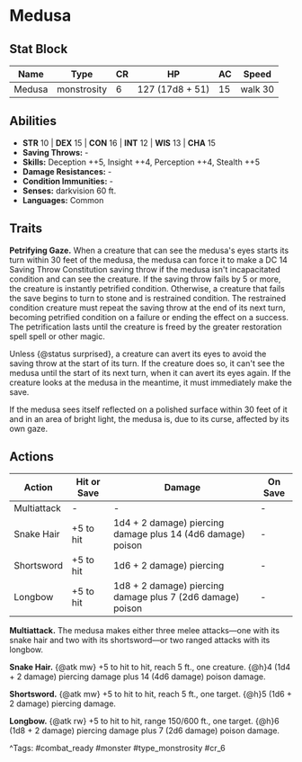 # Medusa

## Stat Block

| Name | Type | CR | HP | AC | Speed |
|------|------|----|----|----|-------|
| Medusa | monstrosity | 6 | 127 (17d8 + 51) | 15 | walk 30 |

## Abilities

- **STR** 10 | **DEX** 15 | **CON** 16 | **INT** 12 | **WIS** 13 | **CHA** 15
- **Saving Throws:** -  
- **Skills:** Deception ++5, Insight ++4, Perception ++4, Stealth ++5  
- **Damage Resistances:** -  
- **Condition Immunities:** -  
- **Senses:** darkvision 60 ft.  
- **Languages:** Common

## Traits

**Petrifying Gaze.** When a creature that can see the medusa's eyes starts its turn within 30 feet of the medusa, the medusa can force it to make a DC 14 Saving Throw Constitution saving throw if the medusa isn't incapacitated condition and can see the creature. If the saving throw fails by 5 or more, the creature is instantly petrified condition. Otherwise, a creature that fails the save begins to turn to stone and is restrained condition. The restrained condition creature must repeat the saving throw at the end of its next turn, becoming petrified condition on a failure or ending the effect on a success. The petrification lasts until the creature is freed by the  greater restoration spell spell or other magic.

Unless {@status surprised}, a creature can avert its eyes to avoid the saving throw at the start of its turn. If the creature does so, it can't see the medusa until the start of its next turn, when it can avert its eyes again. If the creature looks at the medusa in the meantime, it must immediately make the save.

If the medusa sees itself reflected on a polished surface within 30 feet of it and in an area of bright light, the medusa is, due to its curse, affected by its own gaze.


## Actions

| Action | Hit or Save | Damage | On Save |
|--------|--------------|--------|----------|
| Multiattack | - | - | - |
| Snake Hair | +5 to hit | 1d4 + 2 damage) piercing damage plus 14 (4d6 damage) poison | - |
| Shortsword | +5 to hit | 1d6 + 2 damage) piercing | - |
| Longbow | +5 to hit | 1d8 + 2 damage) piercing damage plus 7 (2d6 damage) poison | - |

**Multiattack.** The medusa makes either three melee attacks—one with its snake hair and two with its shortsword—or two ranged attacks with its longbow.

**Snake Hair.** {@atk mw} +5 to hit to hit, reach 5 ft., one creature. {@h}4 (1d4 + 2 damage) piercing damage plus 14 (4d6 damage) poison damage.

**Shortsword.** {@atk mw} +5 to hit to hit, reach 5 ft., one target. {@h}5 (1d6 + 2 damage) piercing damage.

**Longbow.** {@atk rw} +5 to hit to hit, range 150/600 ft., one target. {@h}6 (1d8 + 2 damage) piercing damage plus 7 (2d6 damage) poison damage.


^Tags: #combat_ready #monster #type_monstrosity #cr_6